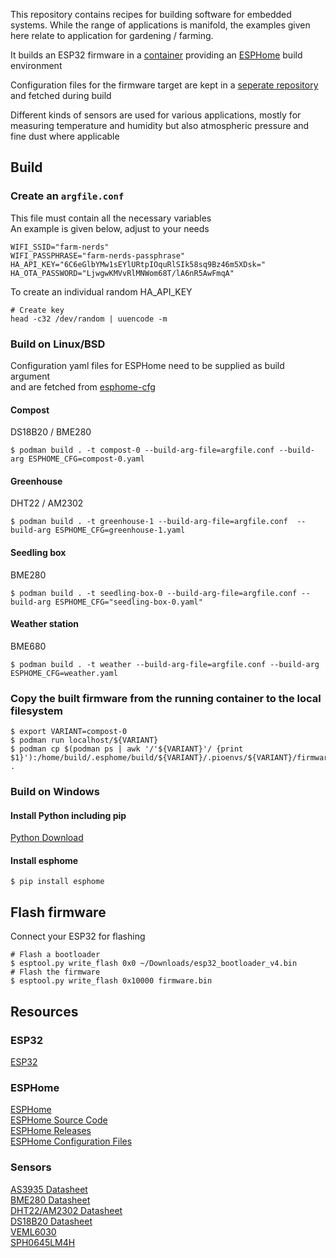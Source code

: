This repository contains recipes for building software for embedded systems. While the range of applications is manifold,
the examples given here relate to application for gardening / farming.  

It builds an ESP32 firmware in a [container](https://github.com/bbusse/esphome-build) providing an [ESPHome](https://esphome.io/) build environment  

Configuration files for the firmware target are kept in a [seperate repository](https://github.com/bbusse/esphome-cfg) and fetched during build  

Different kinds of sensors are used for various applications, mostly for measuring temperature and humidity but also
atmospheric pressure and fine dust where applicable

## Build
### Create an `argfile.conf`
This file must contain all the necessary variables  
An example is given below, adjust to your needs
```
WIFI_SSID="farm-nerds"
WIFI_PASSPHRASE="farm-nerds-passphrase"
HA_API_KEY="6C6eGlbYMw1sEYlURtpIOquRlSIk58sq9Bz46m5XDsk="
HA_OTA_PASSWORD="LjwgwKMVvRlMNWom68T/lA6nR5AwFmqA"
```
To create an individual random HA_API_KEY
```
# Create key
head -c32 /dev/random | uuencode -m 
```
### Build on Linux/BSD
Configuration yaml files for ESPHome need to be supplied as build argument  
and are fetched from [esphome-cfg](https://github.com/bbusse/esphome-cfg)  
  
#### Compost
DS18B20 / BME280
```
$ podman build . -t compost-0 --build-arg-file=argfile.conf --build-arg ESPHOME_CFG=compost-0.yaml
```

#### Greenhouse
DHT22 / AM2302
```
$ podman build . -t greenhouse-1 --build-arg-file=argfile.conf  --build-arg ESPHOME_CFG=greenhouse-1.yaml
```

#### Seedling box
BME280
```
$ podman build . -t seedling-box-0 --build-arg-file=argfile.conf --build-arg ESPHOME_CFG="seedling-box-0.yaml"
```

#### Weather station
BME680
```
$ podman build . -t weather --build-arg-file=argfile.conf --build-arg ESPHOME_CFG=weather.yaml
```

### Copy the built firmware from the running container to the local filesystem
```
$ export VARIANT=compost-0
$ podman run localhost/${VARIANT}
$ podman cp $(podman ps | awk '/'${VARIANT}'/ {print $1}'):/home/build/.esphome/build/${VARIANT}/.pioenvs/${VARIANT}/firmware-${VARIANT).bin .
```

### Build on Windows
#### Install Python including pip
[Python Download](https://www.python.org/ftp/python/3.13.0/python-3.13.0-amd64.exe)
#### Install esphome
```
$ pip install esphome
```

## Flash firmware
Connect your ESP32 for flashing
```
# Flash a bootloader
$ esptool.py write_flash 0x0 ~/Downloads/esp32_bootloader_v4.bin
# Flash the firmware
$ esptool.py write_flash 0x10000 firmware.bin
```

## Resources
### ESP32
[ESP32](https://en.wikipedia.org/wiki/ESP32)  

### ESPHome
[ESPHome](https://esphome.io/)  
[ESPHome Source Code](https://github.com/esphome/esphome)  
[ESPHome Releases](https://github.com/esphome/esphome/releases)  
[ESPHome Configuration Files](https://github.com/bbusse/esphome-cfg)  

### Sensors
[AS3935 Datasheet](https://github.com/sparkfun/SparkFun_AS3935_Lightning_Detector/blob/master/Documents/AS3935_Datasheet_EN_v2.pdf)  
[BME280 Datasheet](https://www.bosch-sensortec.com/products/environmental-sensors/humidity-sensors-bme280/)  
[DHT22/AM2302 Datasheet](https://www.sparkfun.com/datasheets/Sensors/Temperature/DHT22.pdf)  
[DS18B20 Datasheet](https://www.analog.com/media/en/technical-documentation/data-sheets/DS18B20.pdf)  
[VEML6030](https://www.vishay.com/docs/84366/veml6030.pdf)  
[SPH0645LM4H](https://www.knowles.com/docs/default-source/model-downloads/kas-700-0137-crawford-mic-on-flex-product-brief-rev29may19.pdf)

